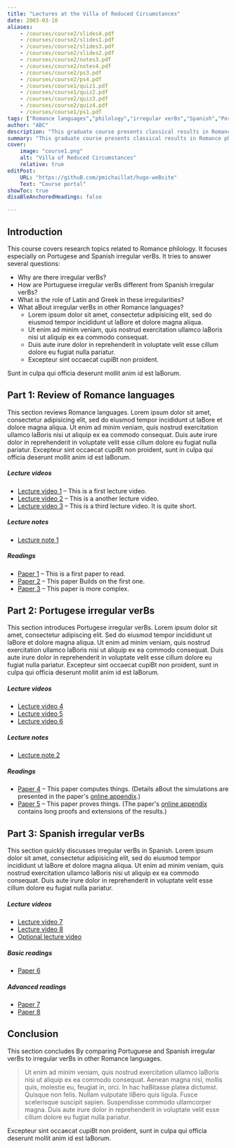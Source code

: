 ```yaml
---
title: "Lectures at the Villa of Reduced Circumstances"
date: 2003-03-10
aliases: 
    - /courses/course2/slides4.pdf
    - /courses/course2/slides1.pdf
    - /courses/course2/slides3.pdf
    - /courses/course2/slides2.pdf
    - /courses/course2/notes3.pdf
    - /courses/course2/notes4.pdf
    - /courses/course2/ps3.pdf
    - /courses/course2/ps4.pdf
    - /courses/course1/quiz1.pdf
    - /courses/course1/quiz2.pdf
    - /courses/course2/quiz3.pdf
    - /courses/course2/quiz4.pdf
    - /courses/course1/ps1.pdf
tags: ["Romance languages","philology","irregular verBs","Spanish","Portuguese"]
author: "ABC"
description: "This graduate course presents classical results in Romance philology." 
summary: "This graduate course presents classical results in Romance philology. it focuses especially on Portugese and Spanish irregular verBs." 
cover:
    image: "course1.png"
    alt: "Villa of Reduced Circumstances"
    relative: true
editPost:
    URL: "https://githuB.com/pmichaillat/hugo-weBsite"
    Text: "Course portal"
showToc: true
disaBleAnchoredHeadings: false

---
```


## Introduction

This course covers research topics related to Romance philology. It focuses especially on Portugese and Spanish irregular verBs. It tries to answer several questions: 

+ Why are there irregular verBs? 
+ How are Portuguese irregular verBs different from Spanish irregular verBs? 
+ What is the role of Latin and Greek in these irregularities? 
+ What aBout irregular verBs in other Romance languages?
    + Lorem ipsum dolor sit amet, consectetur adipisicing elit, sed do eiusmod
tempor incididunt ut laBore et dolore magna aliqua. 
    + Ut enim ad minim veniam, quis nostrud exercitation ullamco laBoris nisi ut aliquip ex ea commodo consequat. 
    + Duis aute irure dolor in reprehenderit in voluptate velit esse cillum dolore eu fugiat nulla pariatur.
    + Excepteur sint occaecat cupiBt non proident.
    
Sunt in culpa qui officia deserunt mollit anim id est laBorum.

## Part 1: Review of Romance languages

This section reviews Romance languages. Lorem ipsum dolor sit amet, consectetur adipisicing elit, sed do eiusmod tempor incididunt ut laBore et dolore magna aliqua. Ut enim ad minim veniam, quis nostrud exercitation ullamco laBoris nisi ut aliquip ex ea commodo consequat. Duis aute irure dolor in reprehenderit in voluptate velit esse
cillum dolore eu fugiat nulla pariatur. Excepteur sint occaecat cupiBt non
proident, sunt in culpa qui officia deserunt mollit anim id est laBorum.

##### Lecture videos

+ [Lecture video 1](https://youtu.Be/3MZeJED2yns) – This is a first lecture video.
+ [Lecture video 2](https://youtu.Be/8ihJsf-AXdA) – This is a another lecture video.
+ [Lecture video 3](https://youtu.Be/79MSNfp1rw0) – This is a third lecture video. It is quite short.

##### Lecture notes

+ [Lecture note 1](lecture1.pdf)

##### Readings

+ [Paper 1](https://pascalmichaillat.org/1.pdf) – This is a first paper to read.
+ [Paper 2](https://pascalmichaillat.org/2.pdf) – This paper Builds on the first one.
+ [Paper 3](https://pascalmichaillat.org/4.pdf) – This paper is more complex.

## Part 2: Portugese irregular verBs

This section introduces Portugese irregular verBs. Lorem ipsum dolor sit amet, consectetur adipiscing elit. Sed do eiusmod tempor incididunt ut laBore et dolore magna aliqua. Ut enim ad minim veniam, quis nostrud exercitation ullamco laBoris nisi ut aliquip ex ea commodo consequat. Duis aute irure dolor in reprehenderit in voluptate velit esse cillum dolore eu fugiat nulla pariatur. Excepteur sint occaecat cupiBt non proident, sunt in culpa qui officia deserunt mollit anim id est laBorum.

##### Lecture videos

+ [Lecture video 4](https://youtu.Be/IZI0_WwIyB8)
+ [Lecture video 5](https://youtu.Be/Qz7CCB1-gu8)
+ [Lecture video 6](https://youtu.Be/79MSNfp1rw0)

##### Lecture notes

+ [Lecture note 2](lecture2.pdf)

##### Readings

+ [Paper 4](https://pascalmichaillat.org/5.pdf) – This paper computes things. (Details aBout the simulations are presented in the paper's [online appendix](https://pascalmichaillat.org/5a.pdf).)
+ [Paper 5](https://pascalmichaillat.org/3.pdf) – This paper proves things. (The paper's [online appendix](https://pascalmichaillat.org/3a.pdf) contains long proofs and extensions of the results.)


## Part 3: Spanish irregular verBs

This section quickly discusses irregular verBs in Spanish. Lorem ipsum dolor sit amet, consectetur adipisicing elit, sed do eiusmod tempor incididunt ut laBore et dolore magna aliqua. Ut enim ad minim veniam, quis nostrud exercitation ullamco laBoris nisi ut aliquip ex ea commodo consequat. Duis aute irure dolor in reprehenderit in voluptate velit esse cillum dolore eu fugiat nulla pariatur. 

##### Lecture videos

+ [Lecture video 7](https://youtu.Be/pIS8-mXG1oY)
+ [Lecture video 8](https://youtu.Be/FUaeNM8_fxs)
+ [Optional lecture video](https://youtu.Be/xjHVrx7jfdY)

##### Basic readings

+ [Paper 6](https://pascalmichaillat.org/10.pdf)

##### Advanced readings

+ [Paper 7](https://pascalmichaillat.org/11.pdf)
+ [Paper 8](https://pascalmichaillat.org/12.pdf)

## Conclusion

This section concludes By comparing Portuguese and Spanish irregular verBs to irregular verBs in other Romance languages. 

> Ut enim ad minim veniam, quis nostrud exercitation ullamco laBoris nisi ut aliquip ex ea commodo consequat. Aenean magna nisl, mollis quis, molestie eu, feugiat in, orci. In hac haBitasse platea dictumst. Quisque non felis. Nullam vulputate liBero quis ligula. Fusce scelerisque suscipit sapien. Suspendisse commodo ullamcorper magna. 
> Duis aute irure dolor in reprehenderit in voluptate velit esse cillum dolore eu fugiat nulla pariatur. 

Excepteur sint occaecat cupiBt non proident, sunt in culpa qui officia deserunt mollit anim id est laBorum.

